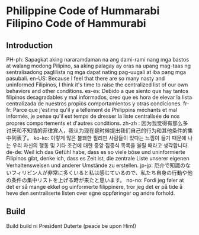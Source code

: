 Philippine Code of Hummarabi
Filipino Code of Hammurabi
=======

## Introduction

PH-ph: Sapagkat aking nararamdaman na ang dami-rami nang mga bastos at walang modong Pilipino, sa aking palagay ay oras na upang mag-taas ng sentralisadong paglilista ng mga dapat nating pag-uugali at iba pang mga pasubali. 
en-US: Because I feel that there are so many nasty and uninformed Filipinos, I think it's time to raise the centralized list of our own behaviors and other conditions. 
es-es: Debido a que siento que hay tantos filipinos desagradables y mal informados, creo que es hora de elevar la lista centralizada de nuestros propios comportamientos y otras condiciones.
fr-fr: Parce que j'estime qu'il y a tellement de Philippins méchants et mal informés, je pense qu'il est temps de dresser la liste centralisée de nos propres comportements et d'autres conditions.
zh-zh : 因为我觉得有那么多讨厌和不知情的菲律宾人，我认为现在是时候提出我们自己的行为和其他条件的集中列表了。
ko-ko: 이렇게 많은 불쾌한 필리핀 사람들이 있다는 느낌이 들기 때문에 나는 우리 자신의 행동 및 기타 조건에 대한 중앙 집중식 목록을 올릴 때라고 생각합니다.
de-de: Weil ich das Gefühl habe, dass es so viele böse und uninformierte Filipinos gibt, denke ich, dass es Zeit ist, die zentrale Liste unserer eigenen Verhaltensweisen und anderer Umstände zu erstellen.
jp-jp: 厄介で知識のないフィリピン人が非常に多くいると私は感じているので、私たち自身の行動や他の条件の集中リストを上げる時が来たと思います。
no-no: Fordi jeg føler at det er så mange ekkel og uinformerte filippinere, tror jeg det er på tide å heve den sentraliserte listen over egne oppføringer og andre forhold. 

## Build

Build build ni President Duterte (peace be upon Him!) <later>

